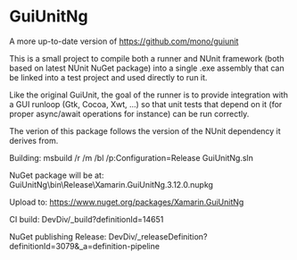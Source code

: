 # GuiUnitNg

A more up-to-date version of https://github.com/mono/guiunit

This is a small project to compile both a runner and NUnit framework (both based on latest NUnit NuGet package) into a single .exe assembly that can be linked into a test project and used directly to run it.

Like the original GuiUnit, the goal of the runner is to provide integration with a GUI runloop (Gtk, Cocoa, Xwt, ...) so that unit tests that depend on it (for proper async/await operations for instance) can be run correctly.

The verion of this package follows the version of the NUnit dependency it derives from.

Building:
msbuild /r /m /bl /p:Configuration=Release GuiUnitNg.sln

NuGet package will be at:
GuiUnitNg\bin\Release\Xamarin.GuiUnitNg.3.12.0.nupkg

Upload to:
https://www.nuget.org/packages/Xamarin.GuiUnitNg

CI build:
DevDiv/_build?definitionId=14651

NuGet publishing Release:
DevDiv/_releaseDefinition?definitionId=3079&_a=definition-pipeline
